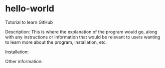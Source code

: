 # hello-world
Tutorial to learn GitHub

Description:
This is where the explanation of the program would go, along with any instructions or information that would be relevant to users wanting to learn more about the program, installation, etc.

Installation:


Other information:
